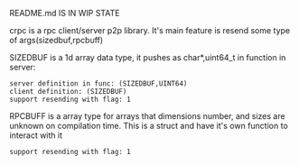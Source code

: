 
README.md IS IN WIP STATE


crpc is a rpc client/server p2p library. It's main feature is resend some type of args(sizedbuf,rpcbuff)

SIZEDBUF is a 1d array data type, it pushes as char*,uint64_t in function in server:
  
    server definition in func: (SIZEDBUF,UINT64)
    client definition: (SIZEDBUF)
    support resending with flag: 1

RPCBUFF is a array type for arrays that dimensions number, and sizes are unknown on compilation time. This is a struct
and have it's own function to interact with it
  
    support resending with flag: 1
